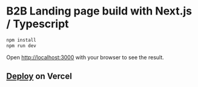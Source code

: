# B2B Landing page build with Next.js / Typescript

```bash
npm install
npm run dev
```

Open [http://localhost:3000](http://localhost:3000) with your browser to see the result.

## [Deploy](https://b2b-next.vercel.app/) on Vercel
